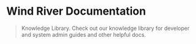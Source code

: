# Wind River Documentation

> Knowledge Library. Check out our knowledge library for developer and system admin guides and other helpful docs.
